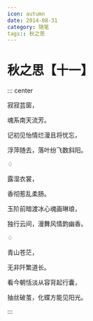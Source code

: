```yaml
---
icon: autumn
date: 2014-08-31
category: 随笔
tags:: 秋之思
---
```


# 秋之思【十一】

::: center

寂寂芸窗，

魂系南天流芳。

记初见怡情烂漫且将忧忘，

浮萍随去，落叶纷飞数斜阳。

♢

露湿衣裳，

香彻惹乱柔肠。

玉阶前暗渡冰心魂画琳琅，

独行云间，漫舞风情韵幽香。

♢

青山苍茫，

无非阡繁道长。

看今朝恬淡从容背起行囊，

抽丝破茧，化蝶方能见阳光。

:::
